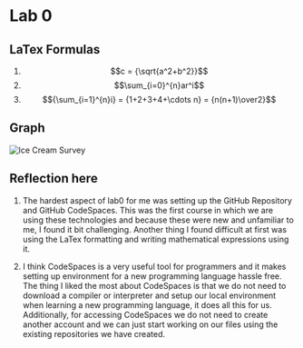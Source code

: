 # Lab 0



## LaTex Formulas

1. $$c = {\sqrt{a^2+b^2}}$$
2. $$\sum_{i=0}^{n}ar^i$$
3. $${\sum_{i=1}^{n}i} = {1+2+3+4+\cdots n} = {n(n+1)\over2}$$

## Graph

![Ice Cream Survey](https://github.com/seneca-dsa456-s24/labs-sklair2/assets/88450907/241a0749-c830-4f4b-8711-fc3ef55f3c33)

## Reflection here

1. The hardest aspect of lab0 for me was setting up the GitHub Repository and GitHub CodeSpaces. This was the first course in which we are using these technologies and because these were new and unfamiliar to me, I found it bit challenging. Another thing I found difficult at first was using the LaTex formatting and writing mathematical expressions using it.

2. I think CodeSpaces is a very useful tool for programmers and it makes setting up environment for a new programming language hassle free. The thing I liked the most about CodeSpaces is that we do not need to download a compiler or interpreter and setup our local environment when learning a new programming language, it does all this for us. Additionally, for accessing CodeSpaces we do not need to create another account and we can just start working on our files using the existing repositories we have created.